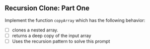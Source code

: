 ## Recursion Clone: Part One
Implement the function `copyArray` which has the following behavior:

* [ ] clones a nested array.
* [ ] returns a deep copy of the input array
* [ ] Uses the recursion pattern to solve this prompt
